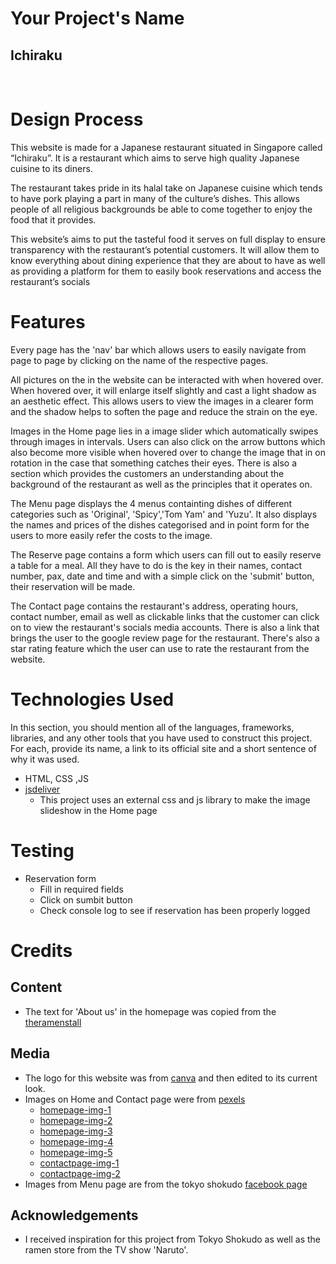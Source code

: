 # Your Project's Name

## __Ichiraku__
<br>

# Design Process

 
This website is made for a Japanese restaurant situated in Singapore called “Ichiraku”. It is a restaurant which aims to serve high quality Japanese cuisine to its diners.

The restaurant takes pride in its halal take on Japanese cuisine which tends to have pork playing a part in many of the culture’s dishes. This allows people of all religious backgrounds be able to come together to enjoy the food that it provides.

This website’s aims to put the tasteful food it serves on full display to ensure transparency with the restaurant’s potential customers. It will allow them to know everything about dining experience that they are about to have as well as providing a platform for them to easily book reservations and access the restaurant’s socials


# Features

Every page has the 'nav' bar which allows users to easily navigate from page to page by clicking on the name of the respective pages.

All pictures on the in the website can be interacted with when hovered over. When hovered over, it will enlarge itself slightly and cast a light shadow as an aesthetic effect. This allows users to view the images in a clearer form and the shadow helps to soften the page and reduce the strain on the eye.

Images in the Home page lies in a image slider which automatically swipes through images in intervals. Users can also click on the arrow buttons which also become more visible when hovered over to change the image that in on rotation in the case that something catches their eyes. There is also a section which provides the customers an understanding about the background of the restaurant as well as the principles that it operates on.

The Menu page displays the 4 menus containting dishes of different categories such as 'Original', 'Spicy','Tom Yam' and 'Yuzu'. It also displays the names and prices of the dishes categorised and in point form for the users to more easily refer the costs to the image.

The Reserve page contains a form which users can fill out to easily reserve a table for a meal. All they have to do is the key in their names, contact number, pax, date and time and with a simple click on the 'submit' button, their reservation will be made.

The Contact page contains the restaurant's address, operating hours, contact number, email as well as clickable links that the customer can click on to view the restaurant's socials media accounts. There is also a link that brings the user to the google review page for the restaurant. There's also a star rating feature which the user can use to rate the restaurant from the website.

# Technologies Used

In this section, you should mention all of the languages, frameworks, libraries, and any other tools that you have used to construct this project. For each, provide its name, a link to its official site and a short sentence of why it was used.

- HTML, CSS ,JS
- [jsdeliver](https://cdn.jsdelivr.net/npm/swiper@8/swiper-bundle.min.js)
    - This project uses an external css and js library to make the image slideshow in the Home page

# Testing

- Reservation form
    - Fill in required fields
    - Click on sumbit button
    - Check console log to see if reservation has been properly logged

# Credits

## Content
- The text for 'About us' in the homepage was copied from the [theramenstall](https://www.theramenstall.sg)

## Media
- The logo for this website was from [canva](https://www.canva.com/design/DAFTzTZXyGQ/qeU2KZ_Oh2mf8_xdbHD8Tw/edit?layoutQuery=ramen) and then edited to its current look.
- Images on Home and Contact page were from [pexels](https://www.pexels.com/)
    - [homepage-img-1](https://www.pexels.com/photo/cooked-food-in-the-bowl-6645922/)
    - [homepage-img-2](https://www.pexels.com/photo/photo-of-noodles-on-a-bowl-4110421/)
    - [homepage-img-3](https://www.pexels.com/photo/white-scoop-on-white-ceramic-bowl-884600/)
    - [homepage-img-4](https://www.pexels.com/photo/bowl-of-ramen-12984979/)
    - [homepage-img-5](https://www.pexels.com/photo/cooked-ramen-1907244/)
    - [contactpage-img-1](https://www.pexels.com/photo/brown-wooden-table-with-chairs-4083586/)
    - [contactpage-img-2](https://www.pexels.com/photo/man-working-in-restaurant-14535176/)
- Images from Menu page are from the tokyo shokudo [facebook page](https://www.facebook.com/TokyoShokudoSG/posts/jfh-rewards-first-ever-no-pork-no-lard-restaurants-tokyo-shokudo-is-opening-toda/112232124029108/)
## Acknowledgements

- I received inspiration for this project from Tokyo Shokudo as well as the ramen store from the TV show 'Naruto'.